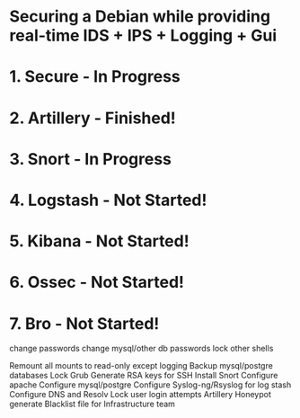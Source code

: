 # Securing a Debian while providing real-time IDS + IPS + Logging + Gui

# 1. Secure			  		- In Progress
# 2. Artillery 				- Finished!
# 3. Snort  					- In Progress
# 4. Logstash 				- Not Started!
# 5. Kibana 					- Not Started!
# 6. Ossec  					- Not Started!
# 7. Bro  				  	- Not Started!


change passwords
change mysql/other db passwords
lock other shells

Remount all mounts to read-only except logging
Backup mysql/postgre databases
Lock Grub
Generate RSA keys for SSH
Install Snort
Configure apache
Configure mysql/postgre
Configure Syslog-ng/Rsyslog for log stash
Configure DNS and Resolv
Lock user login attempts
Artillery Honeypot generate Blacklist file for Infrastructure team
